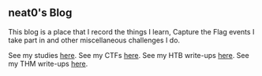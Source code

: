 ## neat0's Blog

This blog is a place that I record the things I learn, Capture the Flag events I take part in and other miscellaneous challenges I do.

See my studies [here](realneat0.com/academia/index.md).
See my CTFs [here](realneat0.com/CTFs/index.md).
See my HTB write-ups [here](realneat0.com/HTB/index.md).
See my THM write-ups [here](realneat0.com/THM/index.md).